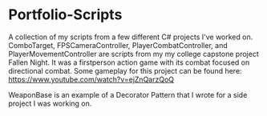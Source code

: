 # Portfolio-Scripts
A collection of my scripts from a few different C# projects I've worked on.
ComboTarget, FPSCameraController, PlayerCombatController, and PlayerMovementController are scripts from my my college capstone project
Fallen Night. It was a firstperson action game with its combat focused on directional combat. Some gameplay for this project can be found here: https://www.youtube.com/watch?v=ejZnQarzQoQ

WeaponBase is an example of a Decorator Pattern that I wrote for a side project I was working on.
